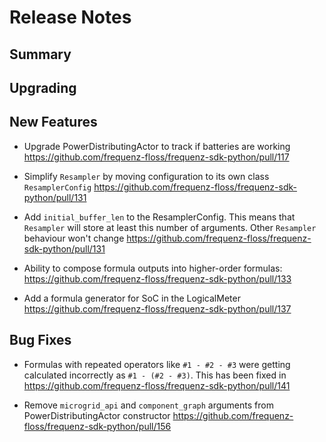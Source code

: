 # Release Notes

## Summary

## Upgrading

## New Features

- Upgrade PowerDistributingActor to track if batteries are working
  https://github.com/frequenz-floss/frequenz-sdk-python/pull/117

- Simplify `Resampler` by moving configuration to its own class `ResamplerConfig`
  https://github.com/frequenz-floss/frequenz-sdk-python/pull/131

- Add `initial_buffer_len` to the ResamplerConfig. This means that `Resampler` will store at least this number of arguments. Other `Resampler` behaviour won't change
  https://github.com/frequenz-floss/frequenz-sdk-python/pull/131

- Ability to compose formula outputs into higher-order formulas:
  https://github.com/frequenz-floss/frequenz-sdk-python/pull/133

- Add a formula generator for SoC in the LogicalMeter
  https://github.com/frequenz-floss/frequenz-sdk-python/pull/137

## Bug Fixes

- Formulas with repeated operators like `#1 - #2 - #3` were getting
  calculated incorrectly as `#1 - (#2 - #3)`.  This has been fixed in
  https://github.com/frequenz-floss/frequenz-sdk-python/pull/141

- Remove `microgrid_api` and `component_graph` arguments from PowerDistributingActor constructor
  https://github.com/frequenz-floss/frequenz-sdk-python/pull/156
